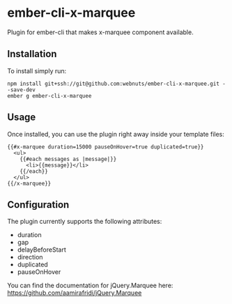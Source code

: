 # ember-cli-x-marquee

Plugin for ember-cli that makes x-marquee component available.

## Installation

To install simply run:

```
npm install git+ssh://git@github.com:webnuts/ember-cli-x-marquee.git --save-dev
ember g ember-cli-x-marquee
```

## Usage

Once installed, you can use the plugin right away inside your template files:

```
{{#x-marquee duration=15000 pauseOnHover=true duplicated=true}}
  <ul>
    {{#each messages as |message|}}
      <li>{{message}}</li>
    {{/each}}
  </ul>
{{/x-marquee}}
```

## Configuration

The plugin currently supports the following attributes:

* duration
* gap
* delayBeforeStart
* direction
* duplicated
* pauseOnHover

You can find the documentation for jQuery.Marquee here: https://github.com/aamirafridi/jQuery.Marquee